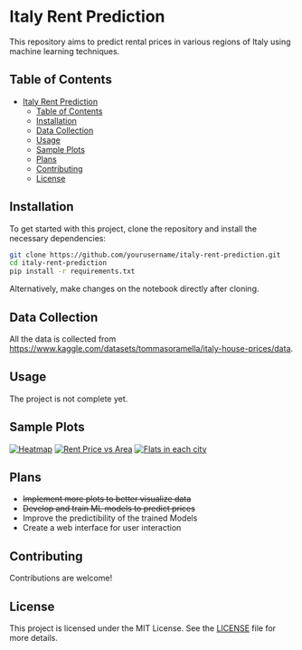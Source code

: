 # Italy Rent Prediction
This repository aims to predict rental prices in various regions of Italy using machine learning techniques.

## Table of Contents
- [Italy Rent Prediction](#italy-rent-prediction)
  - [Table of Contents](#table-of-contents)
  - [Installation](#installation)
  - [Data Collection](#data-collection)
  - [Usage](#usage)
  - [Sample Plots](#sample-plots)
  - [Plans](#plans)
  - [Contributing](#contributing)
  - [License](#license)

## Installation
To get started with this project, clone the repository and install the necessary dependencies:

```bash
git clone https://github.com/yourusername/italy-rent-prediction.git
cd italy-rent-prediction
pip install -r requirements.txt
```
Alternatively, make changes on the notebook directly after cloning.

## Data Collection
All the data is collected from
https://www.kaggle.com/datasets/tommasoramella/italy-house-prices/data.

## Usage
The project is not complete yet.

## Sample Plots
[![Heatmap](https://i.ibb.co/Lz79PC8/output.png)](https://ibb.co/kgCqyhx)
[![Rent Price vs Area](https://i.ibb.co/C1wh61T/output2.png)](https://ibb.co/Tvwm1vF)
[![Flats in each city](https://i.ibb.co/3dmjXLs/newplot.png)](https://ibb.co/4tRXy5f)


## Plans
- ~~Implement more plots to better visualize data~~
- ~~Develop and train ML models to predict prices~~
- Improve the predictibility of the trained Models
- Create a web interface for user interaction

## Contributing
Contributions are welcome!

## License
This project is licensed under the MIT License. See the [LICENSE](LICENSE) file for more details.
